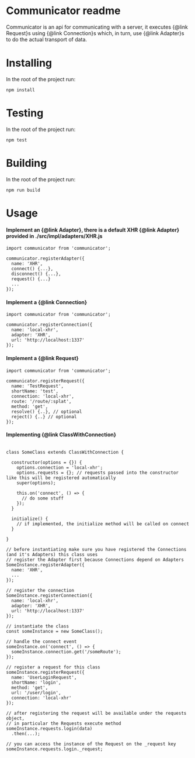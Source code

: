 Communicator readme
=============

Communicator is an api for communicating with a server, it executes {@link Request}s using {@link Connection}s which, in turn, use {@link Adapter}s to do the actual transport of data.

Installing
=====

In the root of the project run:
```
npm install
```

Testing
=====
In the root of the project run:
```
npm test
```

Building
======
In the root of the project run:
```
npm run build
```


Usage
=====
#### Implement an {@link Adapter}, there is a default XHR {@link Adapter} provided in ./src/impl/adapters/XHR.js

```
import communicator from 'communicator';

communicator.registerAdapter({
  name: 'XHR',
  connect() {...},
  disconnect() {...},
  request() {...}
  ...
});
```

#### Implement a {@link Connection}
```
import communicator from 'communicator';

communicator.registerConnection({
  name: 'local-xhr',
  adapter: 'XHR',
  url: 'http://localhost:1337'
});
```

#### Implement a {@link Request}
```
import communicator from 'communicator';

communicator.registerRequest({
  name: 'TestRequest',
  shortName: 'test',
  connection: 'local-xhr',
  route: '/route/:splat',
  method: 'get',
  resolve() {..}, // optional
  reject() {..} // optional
});
```

#### Implementing {@link ClassWithConnection}
```

class SomeClass extends ClassWithConnection {

  constructor(options = {}) {
    options.connection = 'local-xhr';
    options.requests = {}; // requests passed into the constructor like this will be registered automatically
    super(options);

    this.on('connect', () => {
      // do some stuff
    });
  }

  initialize() {
    // if implemented, the initialize method will be called on connect
  }

}

// before instantiating make sure you have registered the Connections (and it's Adapters) this class uses
// register the Adapter first because Connections depend on Adapters
SomeInstance.registerAdapter({
  name: 'XHR',
  ...
});

// register the connection
SomeInstance.registerConnection({
  name: 'local-xhr',
  adapter: 'XHR',
  url: 'http://localhost:1337'
});

// instantiate the class
const someInstance = new SomeClass();

// handle the connect event
someInstance.on('connect', () => {
  someInstance.connection.get('/someRoute');
});

// register a request for this class
someInstance.registerRequest({
  name: 'UserLoginRequest',
  shortName: 'login',
  method: 'get',
  url: '/user/login',
  connection: 'local-xhr'
});

// after registering the request will be available under the requests object,
// in particular the Requests execute method
someInstance.requests.login(data)
  .then(...);

// you can access the instance of the Request on the _request key
someInstance.requests.login._request;
```